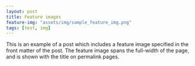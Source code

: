 ```yaml
---
layout: post
title: Feature images
feature-img: "assets/img/sample_feature_img.png"
tags: [test, img]
---
```

This is an example of a post which includes a feature image specified in the front matter of the post. The feature image spans the full-width of the page, and is shown with the title on permalink pages.
